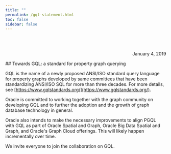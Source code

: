 ```yaml
---
title: ""
permalink: /gql-statement.html
toc: false
sidebar: false
---
```


<br/><br/>
<p style="text-align: right">January 4, 2019</p>
## Towards GQL: a standard for property graph querying

GQL is the name of a newly proposed ANSI/ISO standard query language for property graphs developed by same committees that have been standardizing ANSI/ISO SQL for more than three decades. For more details, see [https://www.gqlstandards.org/](https://www.gqlstandards.org/).

Oracle is committed to working together with the graph community on developing GQL and to further the adoption and the growth of graph database technology in general.

Oracle also intends to make the necessary improvements to align PGQL with GQL as part of Oracle Spatial and Graph, Oracle Big Data Spatial and Graph, and Oracle's Graph Cloud offerings. This will likely happen incrementally over time.

We invite everyone to join the collaboration on GQL.
